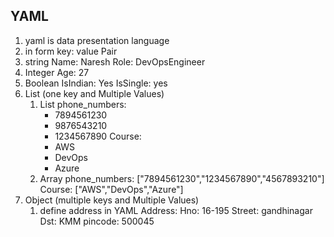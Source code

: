 ## YAML
   1. yaml is data presentation language 
   2. in form key: value Pair 
  1. string
      Name: Naresh 
      Role: DevOpsEngineer 
  2. Integer
      Age: 27 
  3. Boolean
     IsIndian: Yes
     IsSingle: yes 
  4. List (one key and Multiple Values)
     1. List 
        phone_numbers: 
         - 7894561230
         - 9876543210
         - 1234567890 
        Course: 
          - AWS
          - DevOps
          - Azure
     2. Array 
        phone_numbers: ["7894561230","1234567890","4567893210"]
        Course: ["AWS","DevOps","Azure"] 
  5. Object (multiple keys and Multiple Values)
     1. define address in YAML
     Address: 
        Hno: 16-195
        Street: gandhinagar
        Dst: KMM
        pincode: 500045

  